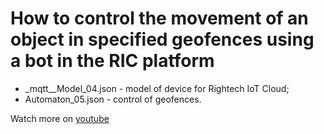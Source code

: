 # How to control the movement of an object in specified geofences using a bot in the RIC platform 

- _mqtt__Model_04.json - model of device for Rightech IoT Cloud;
- Аutomaton_05.json - control of geofences.

Watch more on [youtube](https://www.youtube.com/watch?v=PZs_Qop051o&list=PLb9vz8ebECgXBgilNF5UF7j01h2xWS-3I&index=8)